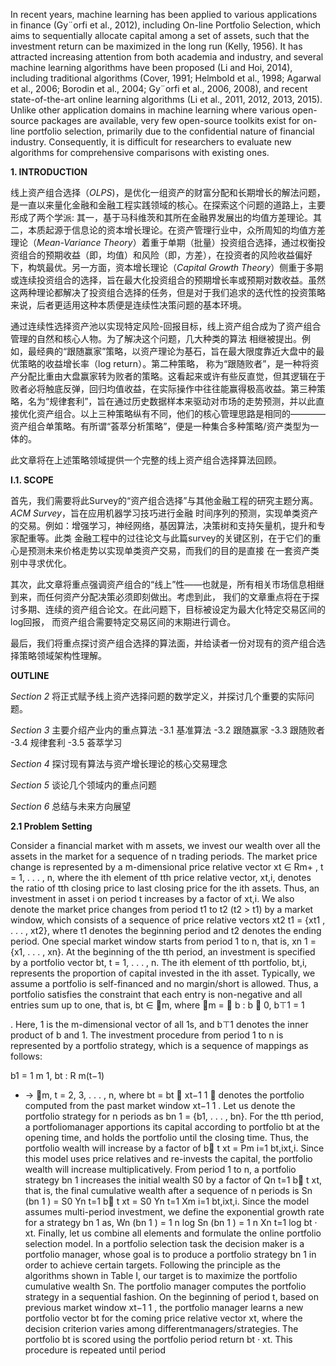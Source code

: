 In recent years, machine learning has been applied to various applications in finance (Gy¨orfi et al.,
2012), including On-line Portfolio Selection, which aims to sequentially allocate capital among a
set of assets, such that the investment return can be maximized in the long run (Kelly, 1956). It
has attracted increasing attention from both academia and industry, and several machine learning
algorithms have been proposed (Li and Hoi, 2014), including traditional algorithms (Cover, 1991;
Helmbold et al., 1998; Agarwal et al., 2006; Borodin et al., 2004; Gy¨orfi et al., 2006, 2008), and
recent state-of-the-art online learning algorithms (Li et al., 2011, 2012, 2013, 2015). Unlike other
application domains in machine learning where various open-source packages are available, very
few open-source toolkits exist for on-line portfolio selection, primarily due to the confidential
nature of financial industry. Consequently, it is difficult for researchers to evaluate new algorithms
for comprehensive comparisons with existing ones.

**1. INTRODUCTION** 

线上资产组合选择（*OLPS*)，是优化一组资产的财富分配和长期增长的解法问题，是一直以来量化金融和金融工程实践领域的核心。在探索这个问题的道路上，主要形成了两个学派: 其一，基于马科维茨和其所在金融界发展出的均值方差理论。其二，本质起源于信息论的资本增长理论。在资产管理行业中，众所周知的均值方差理论（*Mean-Variance Theory*）着重于单期（批量）投资组合选择，通过权衡投资组合的预期收益（即，均值）和风险（即，方差），在投资者的风险收益偏好下，构筑最优。另一方面，资本增长理论（*Capital Growth Theory*）侧重于多期或连续投资组合的选择，旨在最大化投资组合的预期增长率或预期对数收益。虽然这两种理论都解决了投资组合选择的任务，但是对于我们追求的迭代性的投资策略来说，后者更适用这种本质便是连续性决策问题的基本环境。

通过连续性选择资产池以实现特定风险-回报目标，线上资产组合成为了资产组合管理的自然和核心人物。为了解决这个问题，几大种类的算法
相继被提出。例如，最经典的“跟随赢家”策略，以资产理论为基石，旨在最大限度靠近大盘中的最优策略的收益增长率（log return）。第二种策略，
称为“跟随败者”，是一种将资产分配比重由大盘赢家转为败者的策略。这看起来或许有些反直觉，但其逻辑在于败者必将触底反弹，回归均值收益，在实际操作中往往能赢得极高收益。第三种策略，名为“规律套利”，旨在通过历史数据样本来驱动对市场的走势预测，并以此直接优化资产组合。以上三种策略纵有不同，他们的核心管理思路是相同的————资产组合单策略。有所谓“荟萃分析策略”，便是一种集合多种策略/资产类型为一体的。

此文章将在上述策略领域提供一个完整的线上资产组合选择算法回顾。


**I.1. SCOPE**

首先，我们需要将此Survey的“资产组合选择”与其他金融工程的研究主题分离。*ACM Survey*，旨在应用机器学习技巧进行金融
时间序列的预测，实现单类资产的交易。例如：增强学习，神经网络，基因算法，决策树和支持矢量机，提升和专家配重等。此类
金融工程中的过往论文与此篇survey的关键区别，在于它们的重心是预测未来价格走势以实现单类资产交易，而我们的目的是直接
在一套资产类别中寻求优化。

其次，此文章将重点强调资产组合的“线上”性——也就是，所有相关市场信息相继到来，而任何资产分配决策必须即刻做出。考虑到此，
我们的文章重点将在于探讨多期、连续的资产组合论文。在此问题下，目标被设定为最大化特定交易区间的log回报，
而资产组合需要特定交易区间的末期进行调仓。

最后，我们将重点探讨资产组合选择的算法面，并给读者一份对现有的资产组合选择策略领域架构性理解。

**OUTLINE**

*Section 2* 将正式赋予线上资产选择问题的数学定义，并探讨几个重要的实际问题。

*Section 3* 主要介绍产业内的重点算法
-3.1 基准算法
-3.2 跟随赢家
-3.3 跟随败者
-3.4 规律套利
-3.5 荟萃学习

*Section 4* 探讨现有算法与资产增长理论的核心交易理念

*Section 5* 谈论几个领域内的重点问题

*Section 6* 总结与未来方向展望

**2.1 Problem Setting**

Consider a financial market with m assets, we invest our wealth over all the assets in the market
for a sequence of n trading periods. The market price change is represented by a m-dimensional
price relative vector xt ∈ Rm+ , t = 1, . . . , n, where the ith element of tth price relative vector, xt,i,
denotes the ratio of tth closing price to last closing price for the ith assets. Thus, an investment
in asset i on period t increases by a factor of xt,i. We also denote the market price changes from
period t1 to t2 (t2 > t1) by a market window, which consists of a sequence of price relative vectors
xt2
t1 = {xt1 , . . . , xt2}, where t1 denotes the beginning period and t2 denotes the ending period. One
special market window starts from period 1 to n, that is, xn
1 = {x1, . . . , xn}.
At the beginning of the tth period, an investment is specified by a portfolio vector bt, t =
1, . . . , n. The ith element of tth portfolio, bt,i, represents the proportion of capital invested in the
ith asset. Typically, we assume a portfolio is self-financed and no margin/short is allowed. Thus, a
portfolio satisfies the constraint that each entry is non-negative and all entries sum up to one, that
is, bt ∈ m, where m =

b : b  0, b⊤1 = 1
	
. Here, 1 is the m-dimensional vector of all 1s,
and b⊤1 denotes the inner product of b and 1. The investment procedure from period 1 to n is
represented by a portfolio strategy, which is a sequence of mappings as follows:

b1 =
1
m
1, bt : R
m(t−1)
+ → m, t = 2, 3, . . . , n,
where bt = bt
􀀀
xt−1
1

denotes the portfolio computed from the past market window xt−1
1 . Let us
denote the portfolio strategy for n periods as bn
1 = {b1, . . . , bn}.
For the tth period, a portfoliomanager apportions its capital according to portfolio bt at the opening
time, and holds the portfolio until the closing time. Thus, the portfolio wealth will increase by a
factor of b⊤
t xt =
Pm
i=1 bt,ixt,i. Since this model uses price relatives and re-invests the capital, the
portfolio wealth will increase multiplicatively. From period 1 to n, a portfolio strategy bn
1 increases
the initial wealth S0 by a factor of
Qn
t=1 b⊤
t xt, that is, the final cumulative wealth after a sequence
of n periods is
Sn (bn
1 ) = S0
Yn
t=1
b⊤
t xt = S0
Yn
t=1
Xm
i=1
bt,ixt,i.
Since the model assumes multi-period investment, we define the exponential growth rate for a strategy
bn
1 as,
Wn (bn
1 ) =
1
n
log Sn (bn
1 ) =
1
n
Xn
t=1
log bt · xt.
Finally, let us combine all elements and formulate the online portfolio selection model. In a portfolio
selection task the decision maker is a portfolio manager, whose goal is to produce a portfolio
strategy bn
1 in order to achieve certain targets. Following the principle as the algorithms shown in
Table I, our target is to maximize the portfolio cumulative wealth Sn. The portfolio manager computes
the portfolio strategy in a sequential fashion. On the beginning of period t, based on previous
market window xt−1
1 , the portfolio manager learns a new portfolio vector bt for the coming price
relative vector xt, where the decision criterion varies among differentmanagers/strategies. The portfolio
bt is scored using the portfolio period return bt · xt. This procedure is repeated until period


